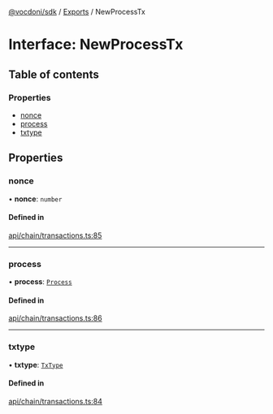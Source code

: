[@vocdoni/sdk](/sdk) / [Exports](../modules) / NewProcessTx

# Interface: NewProcessTx

## Table of contents

### Properties

- [nonce](NewProcessTx#nonce)
- [process](NewProcessTx#process)
- [txtype](NewProcessTx#txtype)

## Properties

### nonce

• **nonce**: `number`

#### Defined in

[api/chain/transactions.ts:85](https://github.com/vocdoni/vocdoni-sdk/blob/9e24a20/src/api/chain/transactions.ts#L85)

___

### process

• **process**: [`Process`](Process)

#### Defined in

[api/chain/transactions.ts:86](https://github.com/vocdoni/vocdoni-sdk/blob/9e24a20/src/api/chain/transactions.ts#L86)

___

### txtype

• **txtype**: [`TxType`](../enums/TxType)

#### Defined in

[api/chain/transactions.ts:84](https://github.com/vocdoni/vocdoni-sdk/blob/9e24a20/src/api/chain/transactions.ts#L84)
